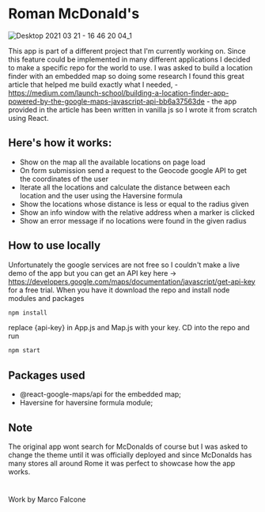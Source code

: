 # Roman McDonald's

![Desktop 2021 03 21 - 16 46 20 04_1](https://user-images.githubusercontent.com/61291681/111911736-0ed47000-8a67-11eb-9b59-b1db49ba9875.gif)

This app is part of a different project that I'm currently working on. Since this feature could be implemented in many different applications I decided to make a specific repo for the world to use. I was asked to build a location finder with an embedded map so doing some research I found this great article that helped me build exactly what I needed, - https://medium.com/launch-school/building-a-location-finder-app-powered-by-the-google-maps-javascript-api-bb6a37563de - the app provided in the article has been written in vanilla js so I wrote it from scratch using React.

## Here's how it works:
- Show on the map all the available locations on page load
- On form submission send a request to the Geocode google API to get the coordinates of the user
- Iterate all the locations and calculate the distance between each location and the user using the Haversine formula
- Show the locations whose distance is less or equal to the radius given
- Show an info window with the relative address when a marker is clicked
- Show an error message if no locations were found in the given radius

## How to use locally
Unfortunately the google services are not free so I couldn't make a live demo of the app but you can get an API key here -> https://developers.google.com/maps/documentation/javascript/get-api-key for a free trial. When you have it download the repo and install node modules and packages
```bash
npm install
```
replace {api-key} in App.js and Map.js with your key.
CD into the repo and run
```bash
npm start
```

## Packages used
- @react-google-maps/api for the embedded map;
- Haversine for haversine formula module;

## Note
The original app wont search for McDonalds of course but I was asked to change the theme until it was officially deployed and since McDonalds has many stores all around Rome it was perfect to showcase how the app works.

#
####
Work by Marco Falcone
